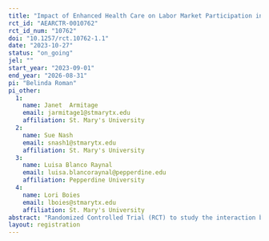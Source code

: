 ```yaml
---
title: "Impact of Enhanced Health Care on Labor Market Participation in San Antonio, Texas"
rct_id: "AEARCTR-0010762"
rct_id_num: "10762"
doi: "10.1257/rct.10762-1.1"
date: "2023-10-27"
status: "on_going"
jel: ""
start_year: "2023-09-01"
end_year: "2026-08-31"
pi: "Belinda Roman"
pi_other:
  1:
    name: Janet  Armitage
    email: jarmitage1@stmarytx.edu
    affiliation: St. Mary's University
  2:
    name: Sue Nash
    email: snash1@stmarytx.edu
    affiliation: St. Mary's University
  3:
    name: Luisa Blanco Raynal
    email: luisa.blancoraynal@pepperdine.edu
    affiliation: Pepperdine University
  4:
    name: Lori Boies
    email: lboies@stmarytx.edu
    affiliation: St. Mary's University
abstract: "Randomized Controlled Trial (RCT) to study the interaction between labor force participation and health in the diabetic population of the San Antonio, Texas, MSA. Data from a 2019/2020 San Antonio Metropolitan Health District (Metro Health) report confirms that this community has a higher diabetes hospitalization rate than the rest of the state; an increasing child diabetes hospitalization rate; higher hospitalization rates for diabetic amputations; and a higher age-adjusted mortality rate for diabetes than the state and the country. Black and Hispanic/Latinx populations have the highest incidences of diabetes in the city. We plan a collaboration with three local NGOs that already provide both access to and continuing care for undeserved and uninsured diabetic populations in the greater MSA.  Our proposal follows the principles of the Oregon Health Insurance Experiment that examined Medicaid expansion and its impact on health outcomes in Oregon. We plan to leverage existing administrative data from the NGOs’ diabetes programs to establish a baseline on the wage/salary status of participants.  The three NGOs will participate in an RCT to expand the reach of diabetes care through new schemes that include community health advocates and technology for online education and care management. Data from the RCT will be analyzed to determine if providing care using these community care workers, technology or a combination thereof improves labor force participation, engenders economic stability, and fosters upward economic mobility for the diabetic population."
layout: registration
---
```



